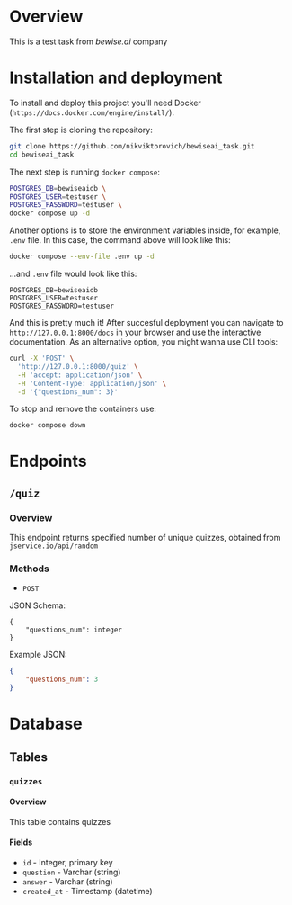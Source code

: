 # Overview
This is a test task from _bewise.ai_ company

# Installation and deployment
To install and deploy this project you'll need Docker (`https://docs.docker.com/engine/install/`).

The first step is cloning the repository:
```bash
git clone https://github.com/nikviktorovich/bewiseai_task.git
cd bewiseai_task
```

The next step is running `docker compose`:
```bash
POSTGRES_DB=bewiseaidb \
POSTGRES_USER=testuser \
POSTGRES_PASSWORD=testuser \
docker compose up -d
```

Another options is to store the environment variables inside, for example, `.env` file. 
In this case, the command above will look like this:
```bash
docker compose --env-file .env up -d
```

...and `.env` file would look like this:
```
POSTGRES_DB=bewiseaidb
POSTGRES_USER=testuser
POSTGRES_PASSWORD=testuser
```

And this is pretty much it! After succesful deployment you can navigate to `http://127.0.0.1:8000/docs` in your browser and use the interactive documentation. As an alternative option, you might wanna use CLI tools:
```bash
curl -X 'POST' \
  'http://127.0.0.1:8000/quiz' \
  -H 'accept: application/json' \
  -H 'Content-Type: application/json' \
  -d '{"questions_num": 3}'
```

To stop and remove the containers use:
```bash
docker compose down
```

# Endpoints
## __`/quiz`__
### Overview
This endpoint returns specified number of unique quizzes, obtained from `jservice.io/api/random`

### Methods
- `POST`

JSON Schema:
```
{
    "questions_num": integer
}
```

Example JSON:
```json
{
    "questions_num": 3
}
```


# Database
## Tables
### `quizzes`
#### Overview
This table contains quizzes

#### Fields
- `id` - Integer, primary key
- `question` - Varchar (string)
- `answer` - Varchar (string)
- `created_at` - Timestamp (datetime)
